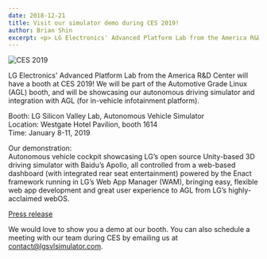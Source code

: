 ```yaml
---
date: 2018-12-21
title: Visit our simulator demo during CES 2019!
author: Brian Shin
excerpt: <p> LG Electronics' Advanced Platform Lab from the America R&D Center will have a booth at CES 2019! We will be part of the Automotive Grade Linux (AGL) booth, and will be showcasing our autonomous driving simulator and integration with AGL (for in-vehicle infotainment platform). </p>
---
```


![CES 2019]({{site.baseurl}}/images/blog/ces2019.png)

LG Electronics' Advanced Platform Lab from the America R&D Center will have a booth at CES 2019! We will be part of the Automotive Grade Linux (AGL) booth, and will be showcasing our autonomous driving simulator and integration with AGL (for in-vehicle infotainment platform).

Booth: LG Silicon Valley Lab, Autonomous Vehicle Simulator <br/>
Location: Westgate Hotel Pavilion, booth 1614 <br/>
Time: January 8-11, 2019

Our demonstration: <br/>
Autonomous vehicle cockpit showcasing LG’s open source Unity-based 3D driving simulator with Baidu’s Apollo, all controlled from a web-based dashboard (with integrated rear seat entertainment) powered by the Enact framework running in LG’s Web App Manager (WAM), bringing easy, flexible web app development and great user experience to AGL from LG’s highly-acclaimed webOS.

[Press release](https://www.automotivelinux.org/announcements/2018/12/07/automotive-grade-linux-booth-at-ces-2019-showcases-amazon-alexa-integration-2019-toyota-rav4-and-20-open-source-automotive-demos)

We would love to show you a demo at our booth. You can also schedule a meeting with our team during CES by emailing us at <contact@lgsvlsimulator.com>.
